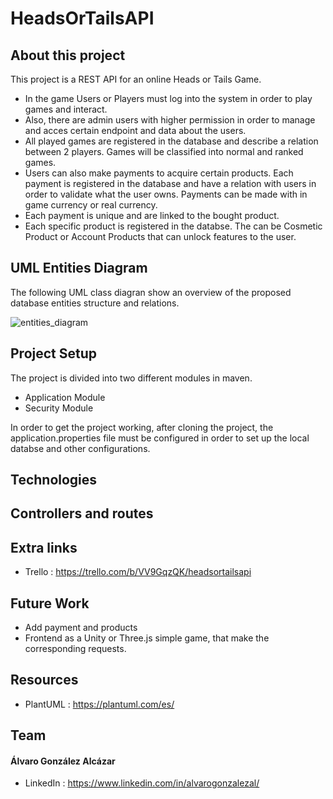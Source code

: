 # HeadsOrTailsAPI

## About this project

This project is a REST API for an online Heads or Tails Game. 
- In the game Users or Players must log into the system in order to play games and interact.
- Also, there are admin users with higher permission in order to manage and acces certain endpoint and data about the users.
- All played games are registered in the database and  describe a relation between 2 players. Games will be classified into normal and ranked games.
- Users can also make payments to acquire certain products. Each payment is registered in the database and have a relation with users in order to validate what the user owns. Payments can be made with in game currency or real currency.
- Each payment is unique and are linked to the bought product.
- Each specific product is registered in the databse. The can be Cosmetic Product or Account Products that can unlock features to the user.


## UML Entities Diagram

The following UML class diagran show an overview of the proposed database entities structure and relations.

![entities_diagram](https://github.com/user-attachments/assets/23727ce9-04d6-40a0-a8b3-74f70a43b2b0)

## Project Setup

The project is divided into two different modules in maven.

- Application Module
- Security Module

In order to get the project working, after cloning the project, the application.properties file must be configured in order to set up the local databse and other configurations.

## Technologies

## Controllers and routes

## Extra links

- Trello : https://trello.com/b/VV9GqzQK/headsortailsapi

## Future Work

- Add payment and products
- Frontend as a Unity or Three.js simple game, that make the corresponding requests.

## Resources

- PlantUML : https://plantuml.com/es/

## Team

#### Álvaro González Alcázar
- LinkedIn : https://www.linkedin.com/in/alvarogonzalezal/

